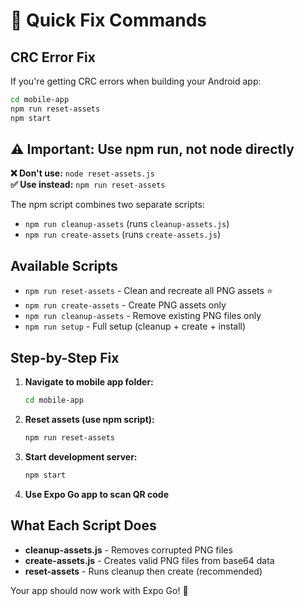 # 🔧 Quick Fix Commands

## CRC Error Fix

If you're getting CRC errors when building your Android app:

```bash
cd mobile-app
npm run reset-assets
npm start
```

## ⚠️ Important: Use npm run, not node directly

**❌ Don't use:** `node reset-assets.js`  
**✅ Use instead:** `npm run reset-assets`

The npm script combines two separate scripts:
- `npm run cleanup-assets` (runs `cleanup-assets.js`)
- `npm run create-assets` (runs `create-assets.js`)

## Available Scripts

- `npm run reset-assets` - Clean and recreate all PNG assets ⭐
- `npm run create-assets` - Create PNG assets only  
- `npm run cleanup-assets` - Remove existing PNG files only
- `npm run setup` - Full setup (cleanup + create + install)

## Step-by-Step Fix

1. **Navigate to mobile app folder:**
   ```bash
   cd mobile-app
   ```

2. **Reset assets (use npm script):**
   ```bash
   npm run reset-assets
   ```

3. **Start development server:**
   ```bash
   npm start
   ```

4. **Use Expo Go app to scan QR code**

## What Each Script Does

- **cleanup-assets.js** - Removes corrupted PNG files
- **create-assets.js** - Creates valid PNG files from base64 data
- **reset-assets** - Runs cleanup then create (recommended)

Your app should now work with Expo Go! 🎉